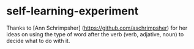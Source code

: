 # self-learning-experiment

Thanks to [Ann Schrimpsher] (https://github.com/aschrimpsher) for her ideas on using the type of word after the verb (verb, adjative, noun) to decide what to do with it.  
